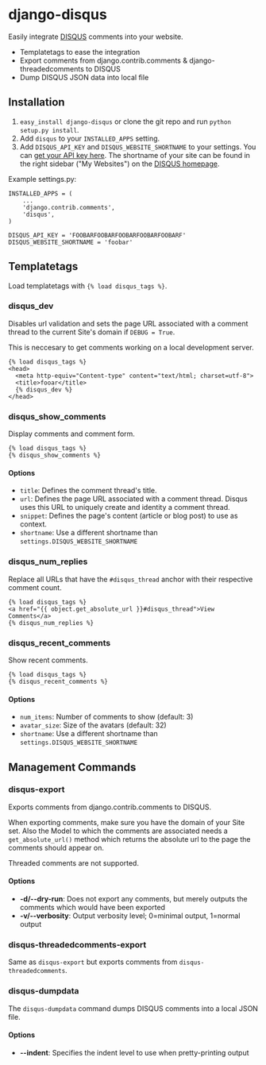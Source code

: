 # django-disqus

Easily integrate [DISQUS](http://disqus.com) comments into your website.

* Templatetags to ease the integration
* Export comments from django.contrib.comments & django-threadedcomments to DISQUS
* Dump DISQUS JSON data into local file

## Installation

1. `easy_install django-disqus` or clone the git repo and run `python setup.py install`.
2. Add `disqus` to your `INSTALLED_APPS` setting.
3. Add `DISQUS_API_KEY` and `DISQUS_WEBSITE_SHORTNAME` to your settings. You
can [get your API key here](http://disqus.com/api/get_my_key/). The shortname 
of your site can be found in the right sidebar ("My Websites") on the 
[DISQUS homepage](http://disqus.com).

Example settings.py:
    
    INSTALLED_APPS = (
        ...
        'django.contrib.comments',
        'disqus',
    )

    DISQUS_API_KEY = 'FOOBARFOOBARFOOBARFOOBARFOOBARF'
    DISQUS_WEBSITE_SHORTNAME = 'foobar'

## Templatetags

Load templatetags with `{% load disqus_tags %}`.

### disqus\_dev

Disables url validation and sets the page URL associated with a comment thread 
to the current Site's domain if `DEBUG = True`.

This is neccesary to get comments working on a local development server.
    
    {% load disqus_tags %}
    <head>
      <meta http-equiv="Content-type" content="text/html; charset=utf-8">
      <title>fooar</title>
      {% disqus_dev %}
    </head>

### disqus\_show\_comments

Display comments and comment form.

    {% load disqus_tags %}
    {% disqus_show_comments %}

#### Options

* `title`: Defines the comment thread's title.
* `url`: Defines the page URL associated with a comment thread. Disqus uses this URL to uniquely create and identity a comment thread.
* `snippet`: Defines the page's content (article or blog post) to use as context.
* `shortname`: Use a different shortname than `settings.DISQUS_WEBSITE_SHORTNAME`


### disqus\_num\_replies

Replace all URLs that have the `#disqus_thread` anchor with their respective
comment count.

    {% load disqus_tags %}
    <a href="{{ object.get_absolute_url }}#disqus_thread">View Comments</a>
    {% disqus_num_replies %}

### disqus\_recent\_comments

Show recent comments.

    {% load disqus_tags %}
    {% disqus_recent_comments %}

#### Options

* `num_items`: Number of comments to show (default: 3)
* `avatar_size`: Size of the avatars (default: 32)
* `shortname`: Use a different shortname than `settings.DISQUS_WEBSITE_SHORTNAME`

## Management Commands

### disqus-export

Exports comments from django.contrib.comments to DISQUS.

When exporting comments, make sure you have the domain of your Site set. Also
the Model to which the comments are associated needs a `get_absolute_url()`
method which returns the absolute url to the page the comments should
appear on.

Threaded comments are not supported.

#### Options

* __-d/--dry-run__: Does not export any comments, but merely outputs the
comments which would have been exported
* __-v/--verbosity__: Output verbosity level; 0=minimal output, 1=normal output

### disqus-threadedcomments-export

Same as `disqus-export` but exports comments from `disqus-threadedcomments`.

### disqus-dumpdata

The `disqus-dumpdata` command dumps DISQUS comments into a local JSON file.

#### Options

* __--indent__: Specifies the indent level to use when pretty-printing output
